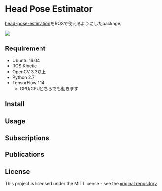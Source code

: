 # Head Pose Estimator
[head-pose-estimation](https://github.com/yinguobing/head-pose-estimation)をROSで使えるようにしたpackage。

![](/rviz_demo.gif)

## Requirement
- Ubuntu 16.04
- ROS Kinetic
- OpenCV 3.3以上
- Python 2.7
- TensorFlow 1.14
    - GPU/CPUどちらでも動きます

## Install

## Usage

## Subscriptions

## Publications

## License
This project is licensed under the MIT License - see the [original repository](https://github.com/yinguobing/head-pose-estimation#license)
